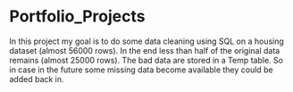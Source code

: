 # Portfolio_Projects
In this project my goal is to do some data cleaning using SQL on a housing dataset (almost 56000 rows).
In the end less than half of the original data remains (almost 25000 rows).
The bad data are stored in a Temp table. So in case in the future some missing data become available
they could be added back in.

